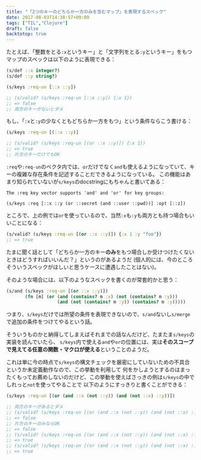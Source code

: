 ```yaml
---
title: "「2つのキーのどちらか一方のみを含むマップ」を表現するスペック"
date: 2017-08-03T14:30:57+09:00
tags: ["TIL","Clojure"]
draft: false
backtotop: true
---
```


たとえば、「整数をとる`:x`というキー」と「文字列をとる`:y`というキー」をもつマップのスペックは以下のように表現できる：

<!--more-->

```clj
(s/def ::x integer?)
(s/def ::y string?)

(s/keys :req-un [::x ::y])

;; (s/valid? (s/keys :req-un [::x ::y]) {:x 1})
;; => false
;; 両方のキーがないとダメ
```

もし、「`:x`と`:y`の少なくともどちらか一方をもつ」という条件ならこう書ける：

```clj
(s/keys :req-un [(::x ::y)]

;; (s/valid? (s/keys :req-un [(or ::x ::y)]) {:x 1})
;; => true
;; 片方のキーだけでもOK
```

`:req`や`:req-un`のベクタ内では、`or`だけでなく`and`も使えるようになっていて、キーの複雑な存在条件を記述することだできるようになっている。
この機能はあまり知られていないが`s/keys`のdocstringにもちゃんと書いてある：

    The :req key vector supports 'and' and 'or' for key groups:

    (s/keys :req [::x ::y (or ::secret (and ::user ::pwd))] :opt [::z])
    
ところで、上の例では`or`を使っているので、当然`:x`も`:y`も両方とも持つ場合もいいことになる：

```clj
(s/valid? (s/keys :req-un [(or ::x ::y)]) {:x 1 :y "foo"})
;; => true
```

たまに聞く話として「どちらか一方のキー**のみ**をもつ場合しか受けつけたくないときはどうすればいいんだ？」というのがあるようだ
(個人的には、今のところそういうスペックがほしいと思うケースに遭遇したことはない)。

そのような場合には、以下のようなスペックを書くのが常套的かと思う：

```clj
(s/and (s/keys :req-un [(or ::x ::y)])
       (fn [m] (or (and (contains? m :x) (not (contains? m :y)))
                   (and (not (contains? m :y)) (contains? m :y)))))
```

つまり、`s/keys`だけでは所望の条件を表現できないので、`s/and`ないし`s/merge`で追加の条件をつけてやるという話。

そういうものかと納得してしまえばそれまでの話なんだけど、たまたま`s/keys`の実装を読んでいたら、
`s/keys`内で使える`and`や`or`の位置には、実は**そのスコープで見えてる任意の関数・マクロが使える**ということのようだ。

これは単に今の時点で`s/keys`の構文チェックを厳密にしていないための不具合というか未定義動作なので、この挙動を利用して
何をかしようとするのはまったくもってお薦めしないのだけど、この挙動を使えばさっきの例は`s/keys`の中でしれっと`not`を使ってやることで
以下のようにすっきりと書くことができる：

```clj
(s/keys :req-un [(or (and ::x (not ::y)) (and (not ::x) ::y))])

;; 両方のキーがあるとダメ
;; (s/valid? (s/keys :req-un [(or (and ::x (not ::y)) (and (not ::x) ::y))]) {:x 1 :y "foo"})
;; => false
;; 片方のキーのみならOK
;; => false
;; (s/valid? (s/keys :req-un [(or (and ::x (not ::y)) (and (not ::x) ::y))]) {:x 1})
;; => true
;; (s/valid? (s/keys :req-un [(or (and ::x (not ::y)) (and (not ::x) ::y))]) {:y "foo"})
;; => true
```
